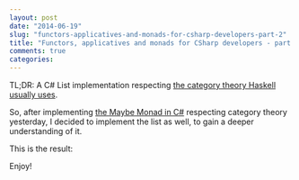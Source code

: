 ```yaml
---
layout: post
date: "2014-06-19"
slug: "functors-applicatives-and-monads-for-csharp-developers-part-2"
title: "Functors, applicatives and monads for CSharp developers - part 2"
comments: true
categories: 
---
```


TL;DR: A C# List implementation respecting [the category theory Haskell usually uses](https://en.wikibooks.org/wiki/Haskell/Category_theory).

So, after implementing [the Maybe Monad in C#](/posts/functors-applicatives-and-monads-for-csharp-developers//) respecting category theory yesterday, I decided to implement the list as well, to gain a deeper understanding of it.

This is the result:

<script src="https://gist.github.com/ToJans/9f13a029800df9ce5709.js"></script>

Enjoy!
